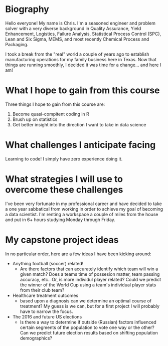 # Biography

Hello everyone! My name is Chris. I'm a seasoned engineer and problem solver with a very diverse background in Quality Assurance, Yield Enhancement, Logistics, Failure Analysis, Statistical Process Control (SPC), Lean and Six Sigma, MEMS, and most recently Chemical Process and Packaging.

I took a break from the "real" world a couple of years ago to establish manufacturing operations for my family business here in Texas. Now that things are running smoothly, I decided it was time for a change... and here I am!

# What I hope to gain from this course

Three things I hope to gain from this course are:

1. Become quasi-compitent coding in R
2. Brush up on statistics
3. Get better insight into the direction I want to take in data science

# What challenges I anticipate facing

Learning to code! I simply have zero experience doing it.

# What strategies I will use to overcome these challenges

I've been very fortunate in my professional career and have decided to take a one year sabbatical from working in order to achieve my goal of becoming a data scientist. I'm renting a workspace a couple of miles from the house and put in 6+ hours studying Monday through Friday. 

# My capstone project ideas

In no particular order, here are a few ideas I have been kicking around:

* Anything football (soccer) related!
    + Are there factors that can accurately identify which team will win a given match? Does a teams time of possesion matter, team passing accuracy, etc.. Or, is more individul player related? Could we predict the winner of the World Cup using a team's individual player stats from their club team?
* Healthcare treatment outcomes
    + based upon a diagnosis can we determine an optimal course of treatment? My guess is we can, but for a first project I will probably have to narrow the focus.
* The 2016 and future US elections
    + Is there a way to determine if outside (Russian) factors influenced certain segments of the population to vote one way or the other? Can we predict future election results based on shifting population demographics?

